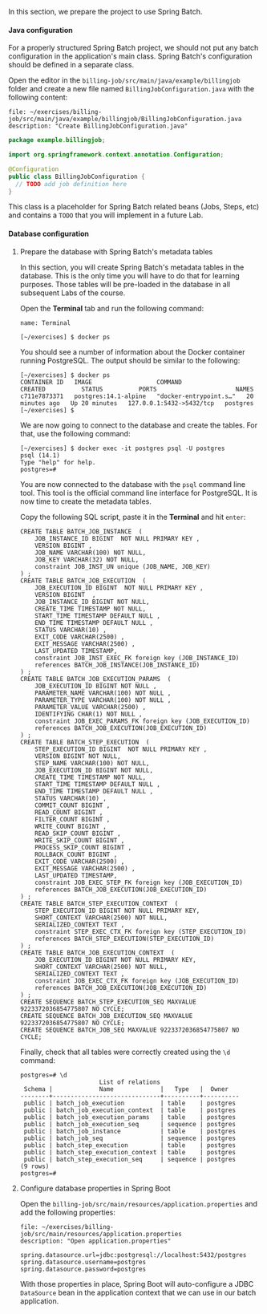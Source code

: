 In this section, we prepare the project to use Spring Batch.

#### Java configuration

For a properly structured Spring Batch project, we should not put any batch configuration in the application's main class. Spring Batch's configuration should be defined in a separate class.

Open the editor in the `billing-job/src/main/java/example/billingjob` folder and create a new file named `BillingJobConfiguration.java` with the following content:

```editor:append-lines-to-file
file: ~/exercises/billing-job/src/main/java/example/billingjob/BillingJobConfiguration.java
description: "Create BillingJobConfiguration.java"
```

```java
package example.billingjob;

import org.springframework.context.annotation.Configuration;

@Configuration
public class BillingJobConfiguration {
  // TODO add job definition here
}
```

This class is a placeholder for Spring Batch related beans (Jobs, Steps, etc) and contains a `TODO` that you will implement in a future Lab.

#### Database configuration

1. Prepare the database with Spring Batch's metadata tables

   In this section, you will create Spring Batch's metadata tables in the database. This is the only time you will have to do that for learning purposes.
   Those tables will be pre-loaded in the database in all subsequent Labs of the course.

   Open the **Terminal** tab and run the following command:

   ```dashboard:open-dashboard
   name: Terminal
   ```

   ```shell
   [~/exercises] $ docker ps
   ```

   You should see a number of information about the Docker container running PostgreSQL. The output should be similar to the following:

   ```shell
   [~/exercises] $ docker ps
   CONTAINER ID   IMAGE                  COMMAND                  CREATED          STATUS          PORTS                      NAMES
   c711e7873371   postgres:14.1-alpine   "docker-entrypoint.s…"   20 minutes ago   Up 20 minutes   127.0.0.1:5432->5432/tcp   postgres
   [~/exercises] $
   ```

   We are now going to connect to the database and create the tables. For that, use the following command:

   ```shell
   [~/exercises] $ docker exec -it postgres psql -U postgres
   psql (14.1)
   Type "help" for help.
   postgres=#
   ```

   You are now connected to the database with the `psql` command line tool. This tool is the official command line interface for PostgreSQL.
   It is now time to create the metadata tables.

   Copy the following SQL script, paste it in the **Terminal** and hit `enter`:

   ```shell
   CREATE TABLE BATCH_JOB_INSTANCE  (
       JOB_INSTANCE_ID BIGINT  NOT NULL PRIMARY KEY ,
       VERSION BIGINT ,
       JOB_NAME VARCHAR(100) NOT NULL,
       JOB_KEY VARCHAR(32) NOT NULL,
       constraint JOB_INST_UN unique (JOB_NAME, JOB_KEY)
   ) ;
   CREATE TABLE BATCH_JOB_EXECUTION  (
       JOB_EXECUTION_ID BIGINT  NOT NULL PRIMARY KEY ,
       VERSION BIGINT  ,
       JOB_INSTANCE_ID BIGINT NOT NULL,
       CREATE_TIME TIMESTAMP NOT NULL,
       START_TIME TIMESTAMP DEFAULT NULL ,
       END_TIME TIMESTAMP DEFAULT NULL ,
       STATUS VARCHAR(10) ,
       EXIT_CODE VARCHAR(2500) ,
       EXIT_MESSAGE VARCHAR(2500) ,
       LAST_UPDATED TIMESTAMP,
       constraint JOB_INST_EXEC_FK foreign key (JOB_INSTANCE_ID)
       references BATCH_JOB_INSTANCE(JOB_INSTANCE_ID)
   ) ;
   CREATE TABLE BATCH_JOB_EXECUTION_PARAMS  (
       JOB_EXECUTION_ID BIGINT NOT NULL ,
       PARAMETER_NAME VARCHAR(100) NOT NULL ,
       PARAMETER_TYPE VARCHAR(100) NOT NULL ,
       PARAMETER_VALUE VARCHAR(2500) ,
       IDENTIFYING CHAR(1) NOT NULL ,
       constraint JOB_EXEC_PARAMS_FK foreign key (JOB_EXECUTION_ID)
       references BATCH_JOB_EXECUTION(JOB_EXECUTION_ID)
   ) ;
   CREATE TABLE BATCH_STEP_EXECUTION  (
       STEP_EXECUTION_ID BIGINT  NOT NULL PRIMARY KEY ,
       VERSION BIGINT NOT NULL,
       STEP_NAME VARCHAR(100) NOT NULL,
       JOB_EXECUTION_ID BIGINT NOT NULL,
       CREATE_TIME TIMESTAMP NOT NULL,
       START_TIME TIMESTAMP DEFAULT NULL ,
       END_TIME TIMESTAMP DEFAULT NULL ,
       STATUS VARCHAR(10) ,
       COMMIT_COUNT BIGINT ,
       READ_COUNT BIGINT ,
       FILTER_COUNT BIGINT ,
       WRITE_COUNT BIGINT ,
       READ_SKIP_COUNT BIGINT ,
       WRITE_SKIP_COUNT BIGINT ,
       PROCESS_SKIP_COUNT BIGINT ,
       ROLLBACK_COUNT BIGINT ,
       EXIT_CODE VARCHAR(2500) ,
       EXIT_MESSAGE VARCHAR(2500) ,
       LAST_UPDATED TIMESTAMP,
       constraint JOB_EXEC_STEP_FK foreign key (JOB_EXECUTION_ID)
       references BATCH_JOB_EXECUTION(JOB_EXECUTION_ID)
   ) ;
   CREATE TABLE BATCH_STEP_EXECUTION_CONTEXT  (
       STEP_EXECUTION_ID BIGINT NOT NULL PRIMARY KEY,
       SHORT_CONTEXT VARCHAR(2500) NOT NULL,
       SERIALIZED_CONTEXT TEXT ,
       constraint STEP_EXEC_CTX_FK foreign key (STEP_EXECUTION_ID)
       references BATCH_STEP_EXECUTION(STEP_EXECUTION_ID)
   ) ;
   CREATE TABLE BATCH_JOB_EXECUTION_CONTEXT  (
       JOB_EXECUTION_ID BIGINT NOT NULL PRIMARY KEY,
       SHORT_CONTEXT VARCHAR(2500) NOT NULL,
       SERIALIZED_CONTEXT TEXT ,
       constraint JOB_EXEC_CTX_FK foreign key (JOB_EXECUTION_ID)
       references BATCH_JOB_EXECUTION(JOB_EXECUTION_ID)
   ) ;
   CREATE SEQUENCE BATCH_STEP_EXECUTION_SEQ MAXVALUE 9223372036854775807 NO CYCLE;
   CREATE SEQUENCE BATCH_JOB_EXECUTION_SEQ MAXVALUE 9223372036854775807 NO CYCLE;
   CREATE SEQUENCE BATCH_JOB_SEQ MAXVALUE 9223372036854775807 NO CYCLE;
   ```

   Finally, check that all tables were correctly created using the `\d` command:

   ```shell
   postgres=# \d
                         List of relations
    Schema |             Name             |   Type   |  Owner
   --------+------------------------------+----------+----------
    public | batch_job_execution          | table    | postgres
    public | batch_job_execution_context  | table    | postgres
    public | batch_job_execution_params   | table    | postgres
    public | batch_job_execution_seq      | sequence | postgres
    public | batch_job_instance           | table    | postgres
    public | batch_job_seq                | sequence | postgres
    public | batch_step_execution         | table    | postgres
    public | batch_step_execution_context | table    | postgres
    public | batch_step_execution_seq     | sequence | postgres
   (9 rows)
   postgres=#
   ```

2. Configure database properties in Spring Boot

   Open the `billing-job/src/main/resources/application.properties` and add the following properties:

   ```editor:open-file
   file: ~/exercises/billing-job/src/main/resources/application.properties
   description: "Open application.properties"
   ```

   ```properties
   spring.datasource.url=jdbc:postgresql://localhost:5432/postgres
   spring.datasource.username=postgres
   spring.datasource.password=postgres
   ```

   With those properties in place, Spring Boot will auto-configure a JDBC `DataSource` bean in the application context
   that we can use in our batch application.
